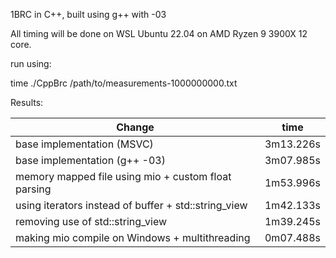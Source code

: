 
1BRC in C++, built using g++ with -03

All timing will be done on WSL Ubuntu 22.04 on AMD Ryzen 9 3900X 12 core.

run using: 

time ./CppBrc /path/to/measurements-1000000000.txt

Results:

 |         Change                                          |      time   | 
 |---------------------------------------------------------|-------------|
 | base implementation (MSVC)                              | 3m13.226s   |
 | base implementation (g++ -03)                           | 3m07.985s   |
 | memory mapped file using mio + custom float parsing     | 1m53.996s   |
 | using iterators instead of buffer + std::string_view    | 1m42.133s   |
 | removing use of std::string_view                        | 1m39.245s   |
 | making mio compile on Windows + multithreading          | 0m07.488s   |